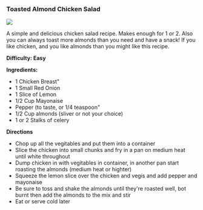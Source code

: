 ### Toasted Almond Chicken Salad

<img src="/images/cooking/chicken-salad.jpg">

A simple and delicious chicken salad recipe. Makes enough for 1 or 2. Also you can always toast more almonds than you need and have a snack! If you like chicken, and you like almonds than you might like this recipe. 

**Difficulty: Easy**

**Ingredients:**

- 1 Chicken Breast"
- 1 Small Red Onion
- 1 Slice of Lemon
- 1/2 Cup Mayonaise
- Pepper (to taste, or 1/4 teaspoon"
- 1/2 Cup almonds (sliver or not your choice)
- 1 or 2 Stalks of celery

**Directions**

- Chop up all the vegitables and put them into a container
- Slice the chicken into small chunks and fry in a pan on medium heat until white throughout
- Dump chicken in with vegitables in container, in another pan start roasting the almonds (medium heat or highter)
- Squeeze the lemon slice over the chicken and vegis and add pepper and mayonaise
- Be sure to toss and shake the almonds until they're roasted well, bot burnt then add the almonds to the mix and stir
- Eat or serve cold later
